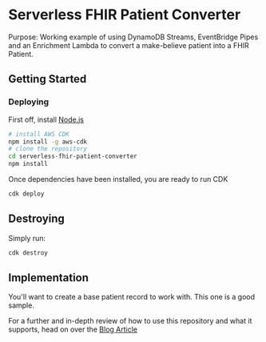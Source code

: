 # Serverless FHIR Patient Converter

Purpose: Working example of using DynamoDB Streams, EventBridge Pipes and an Enrichment Lambda to convert a make-believe patient into a FHIR Patient.

## Getting Started

### Deploying

First off, install [Node.js](https://nodejs.org/en)

```bash
# install AWS CDK
npm install -g aws-cdk
# clone the repository
cd serverless-fhir-patient-converter
npm install
```

Once dependencies have been installed, you are ready to run CDK

```bash
cdk deploy
```

## Destroying

Simply run:

```bash
cdk destroy
```

## Implementation

You'll want to create a base patient record to work with. This one is a good sample.

For a further and in-depth review of how to use this repository and what it supports, head on over the [Blog Article]()
